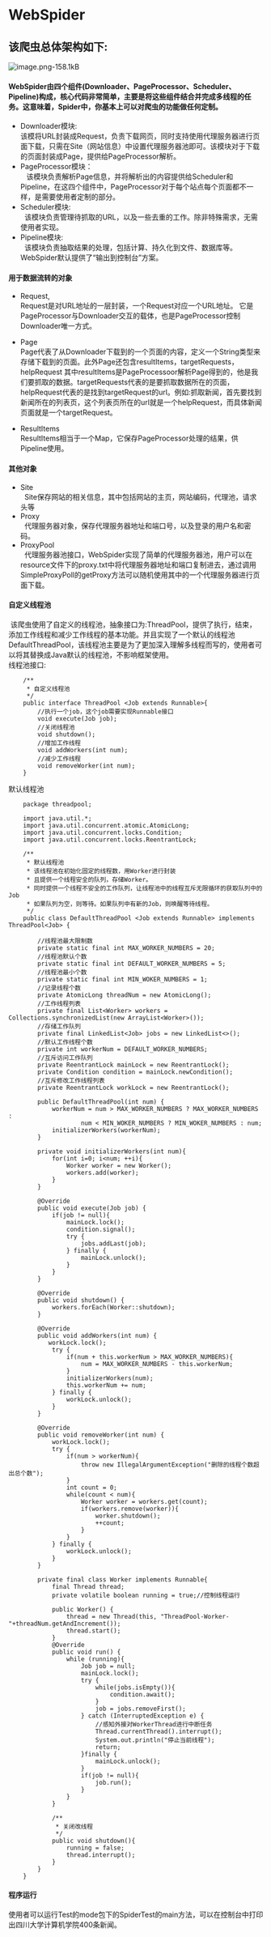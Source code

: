# WebSpider
## 该爬虫总体架构如下:

![image.png-158.1kB][2]

#### WebSpider由四个组件(Downloader、PageProcessor、Scheduler、Pipeline)构成，核心代码非常简单，主要是将这些组件结合并完成多线程的任务。这意味着，Spider中，你基本上可以对爬虫的功能做任何定制。
- Downloader模块:</br>
    该模将URL封装成Request，负责下载网页，同时支持使用代理服务器进行页面下载，只需在Site（网站信息）中设置代理服务器池即可。该模块对于下载的页面封装成Page，提供给PageProcessor解析。
- PageProcessor模块：</br>
    该模块负责解析Page信息，并将解析出的内容提供给Scheduler和Pipeline，在这四个组件中，PageProcessor对于每个站点每个页面都不一样，是需要使用者定制的部分。
- Scheduler模块:</br>
   该模块负责管理待抓取的URL，以及一些去重的工作。除非特殊需求，无需使用者实现。
- Pipeline模块:</br>
   该模块负责抽取结果的处理，包括计算、持久化到文件、数据库等。WebSpider默认提供了“输出到控制台”方案。
#### 用于数据流转的对象
- Request,</br>
Request是对URL地址的一层封装，一个Request对应一个URL地址。
它是PageProcessor与Downloader交互的载体，也是PageProcessor控制Downloader唯一方式。
- Page</br>
Page代表了从Downloader下载到的一个页面的内容，定义一个String类型来存储下载到的页面。此外Page还包含resultItems，targetRequests，helpRequest
其中resultItems是PageProcessoor解析Page得到的，他是我们要抓取的数据。targetRequests代表的是要抓取数据所在的页面，helpRequest代表的是找到targetRequest的url。例如:抓取新闻，首先要找到新闻所在的列表页，这个列表页所在的url就是一个helpRequest，而具体新闻页面就是一个targetRequest。

- ResultItems</br>
ResultItems相当于一个Map，它保存PageProcessor处理的结果，供Pipeline使用。

#### 其他对象
- Site</br>
     Site保存网站的相关信息，其中包括网站的主页，网站编码，代理池，请求头等
- Proxy</br>
    代理服务器对象，保存代理服务器地址和端口号，以及登录的用户名和密码。
- ProxyPool</br>
    代理服务器池接口，WebSpider实现了简单的代理服务器池，用户可以在resource文件下的proxy.txt中将代理服务器地址和端口复制进去，通过调用SimpleProxyPoll的getProxy方法可以随机使用其中的一个代理服务器进行页面下载。
#### 自定义线程池
  该爬虫使用了自定义的线程池，抽象接口为:ThreadPool，提供了执行，结束，添加工作线程和减少工作线程的基本功能。并且实现了一个默认的线程池DefaultThreadPool，该线程池主要是为了更加深入理解多线程而写的，使用者可以将其替换成Java默认的线程池，不影响框架使用。</br>
线程池接口:
```
    /**
     * 自定义线程池
     */
    public interface ThreadPool <Job extends Runnable>{
        //执行一个job，这个job需要实现Runnable接口
        void execute(Job job);
        //关闭线程池
        void shutdown();
        //增加工作线程
        void addWorkers(int num);
        //减少工作线程
        void removeWorker(int num);
    }
```
默认线程池
```
    package threadpool;
    
    import java.util.*;
    import java.util.concurrent.atomic.AtomicLong;
    import java.util.concurrent.locks.Condition;
    import java.util.concurrent.locks.ReentrantLock;
    
    /**
     * 默认线程池
     * 该线程池在初始化固定的线程数，用Worker进行封装
     * 且提供一个线程安全的队列，存储Worker。
     * 同时提供一个线程不安全的工作队列，让线程池中的线程互斥无限循环的获取队列中的Job
     * 如果队列为空，则等待。如果队列中有新的Job，则唤醒等待线程。
     */
    public class DefaultThreadPool <Job extends Runnable> implements ThreadPool<Job> {
    
        //线程池最大限制数
        private static final int MAX_WORKER_NUMBERS = 20;
        //线程池默认个数
        private static final int DEFAULT_WORKER_NUMBERS = 5;
        //线程池最小个数
        private static final int MIN_WOKER_NUMBERS = 1;
        //记录线程个数
        private AtomicLong threadNum = new AtomicLong();
        //工作线程列表
        private final List<Worker> workers = Collections.synchronizedList(new ArrayList<Worker>());
        //存储工作队列
        private final LinkedList<Job> jobs = new LinkedList<>();
        //默认工作线程个数
        private int workerNum = DEFAULT_WORKER_NUMBERS;
        //互斥访问工作队列
        private ReentrantLock mainLock = new ReentrantLock();
        private Condition condition = mainLock.newCondition();
        //互斥修改工作线程列表
        private ReentrantLock workLock = new ReentrantLock();
    
        public DefaultThreadPool(int num) {
            workerNum = num > MAX_WORKER_NUMBERS ? MAX_WORKER_NUMBERS :
                    num < MIN_WOKER_NUMBERS ? MIN_WOKER_NUMBERS : num;
            initializerWorkers(workerNum);
        }
    
        private void initializerWorkers(int num){
            for(int i=0; i<num; ++i){
                Worker worker = new Worker();
                workers.add(worker);
            }
        }
    
        @Override
        public void execute(Job job) {
            if(job != null){
                mainLock.lock();
                condition.signal();
                try {
                    jobs.addLast(job);
                } finally {
                    mainLock.unlock();
                }
            }
        }
    
        @Override
        public void shutdown() {
            workers.forEach(Worker::shutdown);
        }
    
        @Override
        public void addWorkers(int num) {
           workLock.lock();
            try {
                if(num + this.workerNum > MAX_WORKER_NUMBERS){
                    num = MAX_WORKER_NUMBERS - this.workerNum;
                }
                initializerWorkers(num);
                this.workerNum += num;
            } finally {
                workLock.unlock();
            }
        }
    
        @Override
        public void removeWorker(int num) {
            workLock.lock();
            try {
                if(num > workerNum){
                    throw new IllegalArgumentException("删除的线程个数超出总个数");
                }
                int count = 0;
                while(count < num){
                    Worker worker = workers.get(count);
                    if(workers.remove(worker)){
                        worker.shutdown();
                        ++count;
                    }
                }
            } finally {
                workLock.unlock();
            }
        }
    
        private final class Worker implements Runnable{
            final Thread thread;
            private volatile boolean running = true;//控制线程运行
    
            public Worker() {
                thread = new Thread(this, "ThreadPool-Worker-"+threadNum.getAndIncrement());
                thread.start();
            }
            @Override
            public void run() {
                while (running){
                    Job job = null;
                    mainLock.lock();
                    try {
                        while(jobs.isEmpty()){
                            condition.await();
                        }
                        job = jobs.removeFirst();
                    } catch (InterruptedException e) {
                        //感知外接对WorkerThread进行中断任务
                        Thread.currentThread().interrupt();
                        System.out.println("停止当前线程");
                        return;
                    }finally {
                        mainLock.unlock();
                    }
                    if(job != null){
                        job.run();
                    }
                }
            }
    
            /**
             * 关闭改线程
             */
            public void shutdown(){
                running = false;
                thread.interrupt();
            }
        }
    }
```

#### 程序运行
使用者可以运行Test的mode包下的SpiderTest的main方法，可以在控制台中打印出四川大学计算机学院400条新闻。



[2]: http://static.zybuluo.com/huangyichun/9iybxvwxpcyp4qg1ht7x5w7c/image.png
